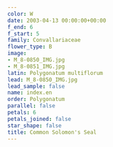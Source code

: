 ```yaml
---
color: W
date: 2003-04-13 00:00:00+00:00
f_end: 6
f_start: 5
family: Convallariaceae
flower_type: B
image:
- M_8-0850_IMG.jpg
- M_8-0851_IMG.jpg
latin: Polygonatum multiflorum
lead: M_8-0850_IMG.jpg
lead_sample: false
name: index.en
order: Polygonatum
parallel: false
petals: 6
petals_joined: false
star_shape: false
title: Common Solomon's Seal
---
```

